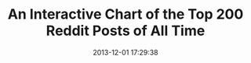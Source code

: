 ---
date: 2013-12-01 17:29:38
link:
  source: pocket
  source_url: https://getpocket.com
  text: An Interactive Chart of the Top 200 Reddit Posts of All Time
  url: http://laughingsquid.com/an-interactive-chart-of-the-top-200-reddit-posts-of-all-time/
slug: an-interactive-chart-of-the-top-200-reddit-posts-of-all-time
source: pocket
title: An Interactive Chart of the Top 200 Reddit Posts of All Time
---